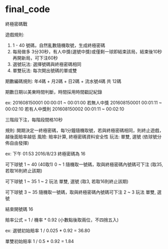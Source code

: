 # final_code

終極密碼戰


遊戲規則:
  1. 1 - 40 號碼，自然亂數隨機取號，生成終極密碼
  2. 每局做多 3分30秒，有人中獎(選號中獎)或僅剩一球即結束該局，結束後10秒再開新局，可下注60秒
  3. 選號玩法: 選擇號碼與終極密碼相同
  3. 單雙玩法: 每次開出號碼的單或雙

期數編碼規則: 年4碼 + 月2碼 + 日2碼 + 流水號4碼 共 12碼

期數日期以美東時間判斷，時間採用時間戳記紀錄

ex:
201608150001 00:00:01 ~ 00:01:00
若無人中獎   201608150001 00:01:11 ~ 00:02:10
若有人中獎則 201608150002 00:01:11 ~ 00:02:10


三階段下注，每階段間格10秒


規則: 開期決定一終極密碼，每1分鐘隨機取號，若與終極密碼相同，則終止遊戲，越後面賠率越低
風險: 賠率計算, 終極密碼資料安全性
玩法: 單雙, 選號  (依球號分佈自由發揮)


ex:
下午 01:53 2016/8/23
終極密碼為 16

可下球號 1 ~ 40 (40取1)
0 ~ 1
隨機取一號碼，取與終極密碼內號碼可下注 (取35, 若取16則終止該期)

可下球號 1 ~ 35
1 ~ 2   玩法  單雙, 選號 (取3, 若取16則終止該期)

可下球號 3 ~ 35
隨機取一號碼，取與終極密碼內號碼可下注
2 ~ 3   玩法  單雙, 選號


結束開號碼 16


賠率公式 = 1 / 機率 * 0.92 (小數點後取兩位，不四捨五入)

ex:
選號初始賠率
 1 / 0.025 * 0.92  = 36.80


單雙初始賠率
1 / 0.5 * 0.92 = 1.84